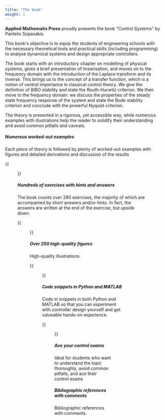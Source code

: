 ```yaml
---
title: "The book"
weight: 1
---
```


**Applied Mathematix Press** proudly presents the book "Control Systems" by Pantelis Sopasakis.

This book's objective is to equip the students of engineering schools with the necessary theoretical tools and practical skills (including programming) to analyse dynamical systems and design appropriate controllers. 

The book starts with an introductory chapter on modelling of physical systems, gives a brief presentation of linearisation, and moves on to the frequency domain with the introduction of the Laplace transform and its inverse. This brings us to the concept of a transfer function, which is a notion of central importance in classical control theory. We give the definition of BIBO stability and state the Routh-Hurwitz criterion. We then move to the frequency domain: we discuss the properties of the steady state frequency response of the system and state the Bode stability criterion and conclude with the powerful Nyquist criterion.

The theory is presented in a rigorous, yet accessible way, while numerous examples with illustrations help the reader to solidify their understanding and avoid common pitfalls and caveats. 


##### Numerous worked-out examples
Each piece of theory is followed by plenty of worked-out examples with figures and detailed derivations and discussion of the results<br/>

{{<figure alt="Exercise from book" src="images/examples.png" width="90%">}}<br/>

##### Hundreds of exercises with hints and answers

The book counts over 280 exercises, the majority of which are accompanied by short answers and/or hints. In fact, the answers are written at the end of the exercise, but upside down.<br/>

{{<figure alt="Exercise from book" src="images/exercises.png" width="90%">}}<br/>



##### Over 250 high-quality figures
High-quality illustrations.<br/>

{{<figure alt="Image from book" src="images/book-fig-1.png" width="90%">}}<br/>

##### Code snippets in Python and MATLAB
Code in snippets in both Python and MATLAB so that you can experiment with controller design yourself and get valueable hands-on experience.
<br/>

{{<figure alt="Image from book" src="images/python-matlab-2.png" width="90%">}}<br/>



##### Ace your control exams

Ideal for students who want to understand the topic thoroughly, avoid common pitfalls, and ace their control exams

##### Bibliographic references with comments

Bibliographic references with comments.
